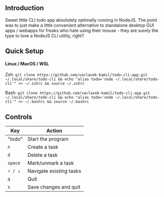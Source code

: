 ## Introduction
Sweet little CLI todo app absolutely optimally running in NodeJS. The point was to just make a little convenient alternative to standalone desktop GUI apps / webapps for freaks who hate using their mouse - they are surely the type to love a NodeJS CLI utility, right?

## Quick Setup
#### Linux / MacOS / WSL
Zsh: ```git clone https://github.com/vaclavek-kamil/todo-cli-app.git ~/.local/share/todo-cli && echo "alias todo='node ~/.local/share/todo-cli'" >> ~/.zshrc && source ~/.zshrc```

Bash: ```git clone https://github.com/vaclavek-kamil/todo-cli-app.git ~/.local/share/todo-cli && echo "alias todo='node ~/.local/share/todo-cli'" >> ~/.bashrc && source ~/.bashrc```

## Controls
| Key       | Action                   |
|-----------|--------------------------|
| "todo"    | Start the program        |
| `n`       | Create a task            |
| `d`       | Delete a task            |
| `space`   | Mark/unmark a task       |
| `↑ / ↓`   | Navigate existing tasks  |
| `q`       | Quit                     |
| `s`       | Save changes and quit    |
